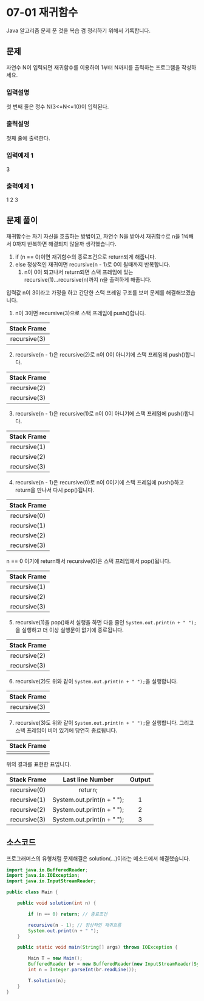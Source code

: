 # 07-01 재귀함수

Java 알고리즘 문제 푼 것을 복습 겸 정리하기 위해서 기록합니다.

## 문제
자연수 N이 입력되면 재귀함수를 이용하여 1부터 N까지를 출력하는 프로그램을 작성하세요.
 
### 입력설명
첫 번째 줄은 정수 N(3<=N<=10)이 입력된다.

### 출력설명
첫째 줄에 출력한다.

### 입력예제 1 
3

### 출력예제 1
1 2 3


## 문제 풀이
재귀함수는 자기 자신을 호출하는 방법이고, 자연수 N을 받아서 재귀함수로 n을 1씩빼서 0까지 반복하면 해결되지 않을까 생각했습니다.

1. if (n == 0)이면 재귀함수의 종료조건으로 return되게 해줍니다.
2. else 정상적인 재귀이면 recursive(n - 1)로 0이 될때까지 반복합니다.
    1. n이 0이 되고나서 return되면 스택 프레임에 있는 recursive(1)...recursive(n)까지 n을 출력하게 해줍니다.

입력값 n이 3이라고 가정을 하고 간단한 스택 프레임 구조를 보며 문제를 해결해보겠습니다.

1. n이 3이면 recursive(3)으로 스택 프레임에 push()합니다.

|Stack Frame|
|:---:|
|recursive(3)|

2. recursive(n - 1)은 recursive(2)로 n이 0이 아니기에 스택 프레임에 push()합니다.

|Stack Frame|
|:---:|
|recursive(2)|
|recursive(3)|

3. recursive(n - 1)은 recursive(1)로 n이 0이 아니기에 스택 프레임에 push()합니다.

|Stack Frame|
|:---:|
|recursive(1)|
|recursive(2)|
|recursive(3)|

4. recursive(n - 1)은 recursive(0)로 n이 0이기에 스택 프레임에 push()하고 return을 만나서 다시 pop()됩니다.

|Stack Frame|
|:---:|
|recursive(0)|
|recursive(1)|
|recursive(2)|
|recursive(3)|

n == 0 이기에 return해서 recursive(0)은 스택 프레임에서 pop()됩니다.

|Stack Frame|
|:---:|
|recursive(1)|
|recursive(2)|
|recursive(3)|

5. recursive(1)을 pop()해서 실행을 하면 다음 줄인  `System.out.print(n + " ");`을 실행하고 더 이상 실행문이 없기에 종료됩니다.

|Stack Frame|
|:---:|
|recursive(2)|
|recursive(3)|

6. recursive(2)도 위와 같이 `System.out.print(n + " ");`을 실행합니다.

|Stack Frame|
|:---:|
|recursive(3)|

7. recursive(3)도 위와 같이 `System.out.print(n + " ");`을 실행합니다. 그리고 스택 프레임이 비어 있기에 당연히 종료됩니다.

|Stack Frame|
|:---:|
||


위의 결과를 표현한 표입니다.

|Stack Frame|Last line Number|Output|
|:---:|:---:|:---:|
|recursive(0)|return;||
|recursive(1)|System.out.print(n + " ");|1|
|recursive(2)|System.out.print(n + " ");|2|
|recursive(3)|System.out.print(n + " ");|3|

## 소스코드
프로그래머스의 유형처럼 문제해결은 solution(...)이라는 메소드에서 해결했습니다.

```java
import java.io.BufferedReader;
import java.io.IOException;
import java.io.InputStreamReader;

public class Main {

    public void solution(int n) {

        if (n == 0) return; // 종료조건

        recursive(n - 1); // 정상적인 재귀흐름
        System.out.print(n + " ");
    }

    public static void main(String[] args) throws IOException {

        Main T = new Main();
        BufferedReader br = new BufferedReader(new InputStreamReader(System.in));
        int n = Integer.parseInt(br.readLine()); 

        T.solution(n); 
    }
}

```
